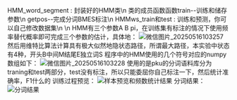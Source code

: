 HMM_word_segment   :   封装好的HMM类\n
类的成员函数函数train--训练和储存参数\n
getpos--完成分词BMES标注\n
HMMws_train和test : 训练和预测，你可以自己修改数据集\n
\n
HMM有三个参数A B pi，在训练集有标注的情况下使用频率替代概率即可完成三个参数的估计，具体地：
![微信图片_20250516103257](https://github.com/user-attachments/assets/f0dbbbed-74b1-4128-9dc3-23511cc0166f)
然后用维特比算法计算具有极大似然地隐状态路径，所谓最大路径，本实验中状态有4种，开头B中间M结尾E独立词S
程序中的HMM使用的几个符号对应的numpy数组如下：
![微信图片_20250516103228](https://github.com/user-attachments/assets/f5eaa34c-49ce-4166-b3e8-4f767fab8596)
使用的是pku的分词语料库分为traning和test两部分，test没有标注，所以只能委屈你自己标注一下，然后统计准确率，F1什么的
训练过程预览：
![样本预览和频数统计结果](https://github.com/user-attachments/assets/fc44c23d-f575-4726-8ad8-f31d51820ba8)
分词结果：
![分词结果](https://github.com/user-attachments/assets/a0c3d4c0-eced-40fc-88e8-06bef347e8e7)

